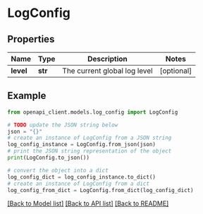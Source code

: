 # LogConfig


## Properties

Name | Type | Description | Notes
------------ | ------------- | ------------- | -------------
**level** | **str** | The current global log level | [optional] 

## Example

```python
from openapi_client.models.log_config import LogConfig

# TODO update the JSON string below
json = "{}"
# create an instance of LogConfig from a JSON string
log_config_instance = LogConfig.from_json(json)
# print the JSON string representation of the object
print(LogConfig.to_json())

# convert the object into a dict
log_config_dict = log_config_instance.to_dict()
# create an instance of LogConfig from a dict
log_config_from_dict = LogConfig.from_dict(log_config_dict)
```
[[Back to Model list]](../README.md#documentation-for-models) [[Back to API list]](../README.md#documentation-for-api-endpoints) [[Back to README]](../README.md)


